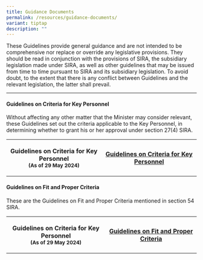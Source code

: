 ```yaml
---
title: Guidance Documents
permalink: /resources/guidance-documents/
variant: tiptap
description: ""
---
```

<p>These Guidelines provide general guidance and are not intended to be comprehensive
nor replace or override any legislative provisions. They should be read
in conjunction with the provisions of SIRA, the subsidiary legislation
made under SIRA, as well as other guidelines that may be issued from time
to time pursuant to SIRA and its subsidiary legislation. To avoid doubt,
to the extent that there is any conflict between Guidelines and the relevant
legislation, the latter shall prevail.</p>
<hr>
<h4><strong>Guidelines on Criteria for Key Personnel</strong></h4>
<p>Without affecting any other matter that the Minister may consider relevant,
these Guidelines set out the criteria applicable to the Key Personnel,
in determining whether to grant his or her approval under section 27(4)
SIRA.</p>
<table style="minWidth: 50px">
<colgroup>
<col>
<col>
</colgroup>
<tbody>
<tr>
<th rowspan="1" colspan="1">
<p><strong>Guidelines on Criteria for Key Personnel <br><sub>(As of 29 May 2024)</sub></strong>
</p>
</th>
<th rowspan="1" colspan="1">
<p><strong><a href="/files/Guidelines_on_Criteria_for_Key_Personnel.pdf" rel="noopener noreferrer nofollow" target="_blank">Guidelines on Criteria for Key Personnel</a></strong>
</p>
</th>
</tr>
</tbody>
</table>
<h4><strong>Guidelines on Fit and Proper Criteria</strong></h4>
<p>These are the Guidelines on Fit and Proper Criteria mentioned in section
54 SIRA.</p>
<table style="minWidth: 50px">
<colgroup>
<col>
<col>
</colgroup>
<tbody>
<tr>
<th rowspan="1" colspan="1">
<p>Guidelines on Criteria for Key Personnel
<br><sub>(As of 29 May 2024)</sub>
</p>
</th>
<th rowspan="1" colspan="1">
<p><a href="/files/Guidelines_on_Fit_and_Proper_Criteria.pdf" rel="noopener noreferrer nofollow" target="_blank">Guidelines on Fit and Proper Criteria</a>
</p>
</th>
</tr>
</tbody>
</table>
<h4></h4>
<p></p>
